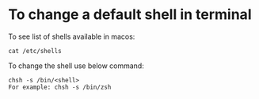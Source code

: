 # To change a default shell in terminal

To see list of shells available in macos:

    cat /etc/shells
To change the shell use below command:

    chsh -s /bin/<shell>
    For example: chsh -s /bin/zsh